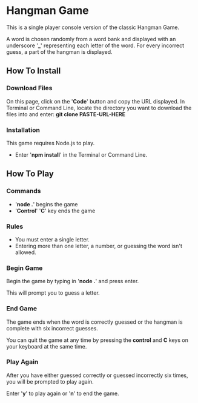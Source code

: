 # Hangman Game

This is a single player console version of the classic Hangman Game.

A word is chosen randomly from a word bank and displayed with an underscore '**_**' representing each letter of the word. For every incorrect guess, a part of the hangman is displayed.

## How To Install

### Download Files
On this page, click on the '**Code**' button and copy the URL displayed.
In Terminal or Command Line, locate the directory you want to download the files into and enter: **git clone PASTE-URL-HERE**

### Installation
This game requires Node.js to play.
- Enter '**npm install**' in the Terminal or Command Line.

## How To Play

### Commands
- '**node .**' begins the game
- '**Control**' '**C**' key ends the game

### Rules
- You must enter a single letter.
- Entering more than one letter, a number, or guessing the word isn't allowed.

### Begin Game
Begin the game by typing in '**node .**' and press enter.

This will prompt you to guess a letter. 

### End Game
The game ends when the word is correctly guessed or the hangman is complete with six incorrect guesses.

You can quit the game at any time by pressing the **control** and **C** keys on your keyboard at the same time.

### Play Again
After you have either guessed correctly or guessed incorrectly six times, you will be prompted to play again.

Enter '**y**' to play again or '**n**' to end the game.